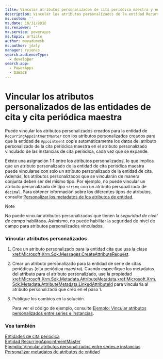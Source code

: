 ```yaml
---
title: Vincular atributos personalizados de cita periódica maestra y entidades de cita (Common Data Service) | Microsoft Docs
description: Vincular los atributos personalizados de la entidad RecurringAppointmentMaster con los atributos personalizados de la entidad Appointment para copiar automáticamente los datos.
ms.custom: ''
ms.date: 10/31/2018
ms.reviewer: ''
ms.service: powerapps
ms.topic: article
author: mayadumesh
ms.author: jdaly
manager: ryjones
search.audienceType:
  - developer
search.app:
  - PowerApps
  - D365CE
---
```

# <a name="link-custom-attributes-of-the-recurring-appointment-master-and-appointment-entities"></a>Vincular los atributos personalizados de las entidades de cita y cita periódica maestra

Puede vincular los atributos personalizados creados para la entidad de `RecurringAppointmentMaster` con los atributos personalizados creados para que la entidad de `Appointment` copie automáticamente los datos del atributo personalizado de la cita periódica maestra en el atributo personalizado vinculado de las instancias de cita periódica, cada vez que se expande.  
  
 Existe una asignación 1:1 entre los atributos personalizados, lo que implica que un atributo personalizado de la entidad de cita periódica maestra puede vincularse con solo un atributo personalizado de la entidad de cita. Además, los atributos personalizados que se vincularán de manera conjunta deben ser del mismo tipo. Por ejemplo, no puede vincular un atributo personalizado de tipo `string` con un atributo personalizado de `decimal`. Para obtener información sobre los diferentes tipos de atributos, consulte [Personalizar los metadatos de los atributos de entidad](/dynamics365/customer-engagement/developer/customize-entity-attribute-metadata).  
  
> [!NOTE]
>  No puede vincular atributos personalizados que tienen la *seguridad de nivel de campo* habilitada. Asimismo, no puede habilitar la seguridad de nivel de campo para atributos personalizados vinculados.  
  
### <a name="link-custom-attributes"></a>Vincular atributos personalizados  
  
1. Cree un atributo personalizado para la entidad cita que usa la clase <xref:Microsoft.Xrm.Sdk.Messages.CreateAttributeRequest>.  
  
2. Crear un atributo personalizado para la entidad de serie de citas periódicas (cita periódica maestra). Cuando especifique los metadatos del atributo para el atributo personalizado, use la propiedad <xref:Microsoft.Xrm.Sdk.Metadata.AttributeMetadata>.<xref:Microsoft.Xrm.Sdk.Metadata.AttributeMetadata.LinkedAttributeId> para vincularla al atributo personalizado que creó en el paso 1.  
  
3. Publique los cambios en la solución.  
  
   Para ver el código de ejemplo, consulte [Ejemplo: Vincular atributos personalizados entre series e instancias](org-service/samples/link-custom-attributes-between-series-instances.md).  
  
### <a name="see-also"></a>Vea también

 [Entidades de cita periódica](/dynamics365/customer-engagement/developer/recurring-appointment-entities)   
 [Entidad RecurringAppointmentMaster](/reference/entities/recurringappointmentmaster.md)   
 [Ejemplo: Vincular atributos personalizados entre series e instancias](org-service/samples/link-custom-attributes-between-series-instances.md)   
 [Personalizar metadatos de atributos de entidad](/dynamics365/customer-engagement/developer/customize-entity-attribute-metadata)
